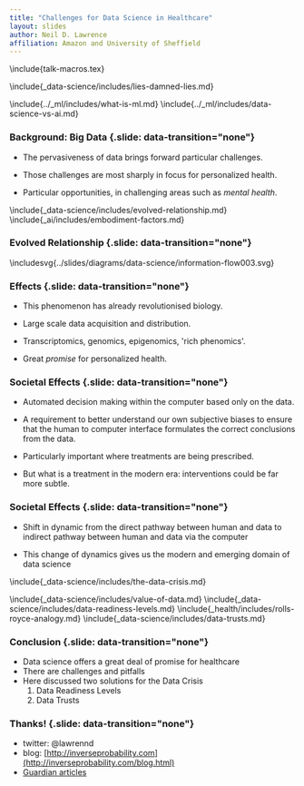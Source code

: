 ```yaml
---
title: "Challenges for Data Science in Healthcare"
layout: slides
author: Neil D. Lawrence
affiliation: Amazon and University of Sheffield
---
```


\include{talk-macros.tex}


\include{_data-science/includes/lies-damned-lies.md}

\include{../_ml/includes/what-is-ml.md}
\include{../_ml/includes/data-science-vs-ai.md}

### Background: Big Data {.slide: data-transition="none"}

* The pervasiveness of data brings forward particular challenges.

* Those challenges are most sharply in focus for personalized health.

* Particular opportunities, in challenging areas such as *mental health*.

\include{_data-science/includes/evolved-relationship.md}
\include{_ai/includes/embodiment-factors.md}


### Evolved Relationship {.slide: data-transition="none"}

\includesvg{../slides/diagrams/data-science/information-flow003.svg}


### Effects {.slide: data-transition="none"}

* This phenomenon has already revolutionised biology.

* Large scale data acquisition and distribution.

* Transcriptomics, genomics, epigenomics, 'rich phenomics'.

* Great *promise* for personalized health.

### Societal Effects {.slide: data-transition="none"}

* Automated decision making within the computer based only on the data.

* A requirement to better understand our own subjective biases to ensure that the human to computer interface formulates the correct conclusions from the data.

* Particularly important where treatments are being prescribed.

* But what is a treatment in the modern era: interventions could be far more subtle.

### Societal Effects {.slide: data-transition="none"}

* Shift in dynamic from the direct pathway between human and data to indirect pathway between human and data via the computer

* This change of dynamics gives us the modern and emerging domain of data science

<!--
### Challenges {.slide: data-transition="none"}

1. Paradoxes of the Data Society

2. Quantifying the Value of Data

3. Privacy, loss of control, marginalization


\include{_data-science/includes/breadth-or-depth.md}

### Also need {.slide: data-transition="none"}

* More classical statistics!
    * Like the 'paperless office'

* A better characterization of human (see later)

* Larger studies (100,000 genome)
    * Combined with complex models: algorithmic challenges-->

\include{_data-science/includes/the-data-crisis.md}

\include{_data-science/includes/value-of-data.md}
\include{_data-science/includes/data-readiness-levels.md}
\include{_health/includes/rolls-royce-analogy.md}
\include{_data-science/includes/data-trusts.md}

<!--\include{_data-science/includes/privacy-loss-of-control.md}-->


### Conclusion {.slide: data-transition="none"}

* Data science offers a great deal of promise for healthcare
* There are challenges and pitfalls
* Here discussed two solutions for the Data Crisis
    1. Data Readiness Levels
	2. Data Trusts



### Thanks! {.slide: data-transition="none"}

* twitter: \@lawrennd
* blog: [http://inverseprobability.com](http://inverseprobability.com/blog.html)
* [Guardian articles](https://www.theguardian.com/profile/neil-lawrence)
